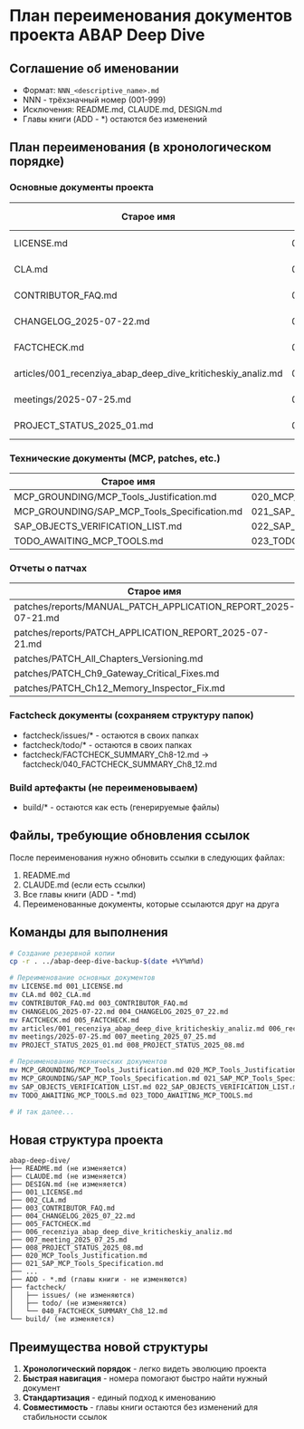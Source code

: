 # План переименования документов проекта ABAP Deep Dive

## Соглашение об именовании
- Формат: `NNN_<descriptive_name>.md`
- NNN - трёхзначный номер (001-999)
- Исключения: README.md, CLAUDE.md, DESIGN.md
- Главы книги (ADD - *) остаются без изменений

## План переименования (в хронологическом порядке)

### Основные документы проекта
| Старое имя | Новое имя | Дата создания |
|------------|-----------|---------------|
| LICENSE.md | 001_LICENSE.md | 2025-07-21 |
| CLA.md | 002_CLA.md | 2025-07-21 |
| CONTRIBUTOR_FAQ.md | 003_CONTRIBUTOR_FAQ.md | 2025-07-21 |
| CHANGELOG_2025-07-22.md | 004_CHANGELOG_2025_07_22.md | 2025-07-22 |
| FACTCHECK.md | 005_FACTCHECK.md | 2025-07-22 |
| articles/001_recenziya_abap_deep_dive_kriticheskiy_analiz.md | 006_recenziya_abap_deep_dive_kriticheskiy_analiz.md | 2025-07-22 |
| meetings/2025-07-25.md | 007_meeting_2025_07_25.md | 2025-07-27 |
| PROJECT_STATUS_2025_01.md | 008_PROJECT_STATUS_2025_08.md | 2025-08-01 |

### Технические документы (MCP, patches, etc.)
| Старое имя | Новое имя |
|------------|-----------|
| MCP_GROUNDING/MCP_Tools_Justification.md | 020_MCP_Tools_Justification.md |
| MCP_GROUNDING/SAP_MCP_Tools_Specification.md | 021_SAP_MCP_Tools_Specification.md |
| SAP_OBJECTS_VERIFICATION_LIST.md | 022_SAP_OBJECTS_VERIFICATION_LIST.md |
| TODO_AWAITING_MCP_TOOLS.md | 023_TODO_AWAITING_MCP_TOOLS.md |

### Отчеты о патчах
| Старое имя | Новое имя |
|------------|-----------|
| patches/reports/MANUAL_PATCH_APPLICATION_REPORT_2025-07-21.md | 030_MANUAL_PATCH_APPLICATION_REPORT_2025_07_21.md |
| patches/reports/PATCH_APPLICATION_REPORT_2025-07-21.md | 031_PATCH_APPLICATION_REPORT_2025_07_21.md |
| patches/PATCH_All_Chapters_Versioning.md | 032_PATCH_All_Chapters_Versioning.md |
| patches/PATCH_Ch9_Gateway_Critical_Fixes.md | 033_PATCH_Ch9_Gateway_Critical_Fixes.md |
| patches/PATCH_Ch12_Memory_Inspector_Fix.md | 034_PATCH_Ch12_Memory_Inspector_Fix.md |

### Factcheck документы (сохраняем структуру папок)
- factcheck/issues/* - остаются в своих папках
- factcheck/todo/* - остаются в своих папках
- factcheck/FACTCHECK_SUMMARY_Ch8-12.md → factcheck/040_FACTCHECK_SUMMARY_Ch8_12.md

### Build артефакты (не переименовываем)
- build/* - остаются как есть (генерируемые файлы)

## Файлы, требующие обновления ссылок

После переименования нужно обновить ссылки в следующих файлах:
1. README.md
2. CLAUDE.md (если есть ссылки)
3. Все главы книги (ADD - *.md)
4. Переименованные документы, которые ссылаются друг на друга

## Команды для выполнения

```bash
# Создание резервной копии
cp -r . ../abap-deep-dive-backup-$(date +%Y%m%d)

# Переименование основных документов
mv LICENSE.md 001_LICENSE.md
mv CLA.md 002_CLA.md
mv CONTRIBUTOR_FAQ.md 003_CONTRIBUTOR_FAQ.md
mv CHANGELOG_2025-07-22.md 004_CHANGELOG_2025_07_22.md
mv FACTCHECK.md 005_FACTCHECK.md
mv articles/001_recenziya_abap_deep_dive_kriticheskiy_analiz.md 006_recenziya_abap_deep_dive_kriticheskiy_analiz.md
mv meetings/2025-07-25.md 007_meeting_2025_07_25.md
mv PROJECT_STATUS_2025_01.md 008_PROJECT_STATUS_2025_08.md

# Переименование технических документов
mv MCP_GROUNDING/MCP_Tools_Justification.md 020_MCP_Tools_Justification.md
mv MCP_GROUNDING/SAP_MCP_Tools_Specification.md 021_SAP_MCP_Tools_Specification.md
mv SAP_OBJECTS_VERIFICATION_LIST.md 022_SAP_OBJECTS_VERIFICATION_LIST.md
mv TODO_AWAITING_MCP_TOOLS.md 023_TODO_AWAITING_MCP_TOOLS.md

# И так далее...
```

## Новая структура проекта

```
abap-deep-dive/
├── README.md (не изменяется)
├── CLAUDE.md (не изменяется)
├── DESIGN.md (не изменяется)
├── 001_LICENSE.md
├── 002_CLA.md
├── 003_CONTRIBUTOR_FAQ.md
├── 004_CHANGELOG_2025_07_22.md
├── 005_FACTCHECK.md
├── 006_recenziya_abap_deep_dive_kriticheskiy_analiz.md
├── 007_meeting_2025_07_25.md
├── 008_PROJECT_STATUS_2025_08.md
├── 020_MCP_Tools_Justification.md
├── 021_SAP_MCP_Tools_Specification.md
├── ...
├── ADD - *.md (главы книги - не изменяются)
├── factcheck/
│   ├── issues/ (не изменяются)
│   ├── todo/ (не изменяются)
│   └── 040_FACTCHECK_SUMMARY_Ch8_12.md
└── build/ (не изменяется)
```

## Преимущества новой структуры

1. **Хронологический порядок** - легко видеть эволюцию проекта
2. **Быстрая навигация** - номера помогают быстро найти нужный документ
3. **Стандартизация** - единый подход к именованию
4. **Совместимость** - главы книги остаются без изменений для стабильности ссылок